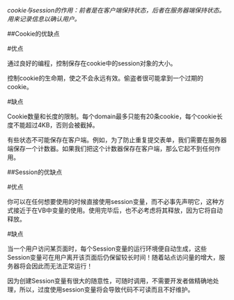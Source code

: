 _cookie与session的作用：前者是在客户端保持状态，后者在服务器端保持状态。用来记录信息以确认用户。_


##Cookie的优缺点

#优点

通过良好的编程，控制保存在cookie中的session对象的大小。

控制cookie的生命期，使之不会永远有效。偷盗者很可能拿到一个过期的cookie。

#缺点

Cookie数量和长度的限制。每个domain最多只能有20条cookie，每个cookie长度不能超过4KB，否则会被截掉。

有些状态不可能保存在客户端。例如，为了防止重复提交表单，我们需要在服务器端保存一个计数器。如果我们把这个计数器保存在客户端，那么它起不到任何作用。

##Session的优缺点

#优点

你可以在任何想要使用的时候直接使用session变量，而不必事先声明它，这种方式接近于在VB中变量的使用。使用完毕后，也不必考虑将其释放，因为它将自动释放。

#缺点

当一个用户访问某页面时，每个Session变量的运行环境便自动生成，这些Session变量可在用户离开该页面后仍保留较长时间！随着站点访问量的增大，服务器将会因此而无法正常运行！

因为创建Session变量有很大的随意性，可随时调用，不需要开发者做精确地处理，所以，过度使用session变量将会导致代码不可读而且不好维护。